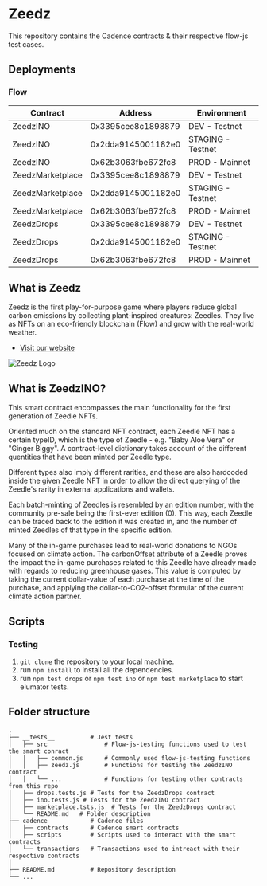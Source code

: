 # Zeedz

This repository contains the Cadence contracts & their respective flow-js test cases.

## Deployments

### Flow

| Contract         | Address            | Environment       |
| ---------------- | ------------------ | ----------------- |
| ZeedzINO         | 0x3395cee8c1898879 | DEV - Testnet     |
| ZeedzINO         | 0x2dda9145001182e0 | STAGING - Testnet |
| ZeedzINO         | 0x62b3063fbe672fc8 | PROD - Mainnet    |
| ZeedzMarketplace | 0x3395cee8c1898879 | DEV - Testnet     |
| ZeedzMarketplace | 0x2dda9145001182e0 | STAGING - Testnet |
| ZeedzMarketplace | 0x62b3063fbe672fc8 | PROD - Mainnet    |
| ZeedzDrops       | 0x3395cee8c1898879 | DEV - Testnet     |
| ZeedzDrops       | 0x2dda9145001182e0 | STAGING - Testnet |
| ZeedzDrops       | 0x62b3063fbe672fc8 | PROD - Mainnet    |

## What is Zeedz

Zeedz is the first play-for-purpose game where players reduce global carbon emissions by collecting plant-inspired creatures: Zeedles. They live as NFTs on an eco-friendly blockchain (Flow) and grow with the real-world weather.

- [Visit our website](https://www.zeedz.io)

![Zeedz Logo](https://d165cxmu8yeguz.cloudfront.net/assets/logo_temp.png)

## What is ZeedzINO?

This smart contract encompasses the main functionality for the first generation
of Zeedle NFTs.

Oriented much on the standard NFT contract, each Zeedle NFT has a certain typeID,
which is the type of Zeedle - e.g. "Baby Aloe Vera" or "Ginger Biggy". A contract-level
dictionary takes account of the different quentities that have been minted per Zeedle type.

Different types also imply different rarities, and these are also hardcoded inside
the given Zeedle NFT in order to allow the direct querying of the Zeedle's rarity
in external applications and wallets.

Each batch-minting of Zeedles is resembled by an edition number, with the community pre-sale being the first-ever edition (0). This way, each Zeedle can be traced back to the edition it was created in, and the number of minted Zeedles of that type in the specific edition.

Many of the in-game purchases lead to real-world donations to NGOs focused on climate action. The carbonOffset attribute of a Zeedle proves the impact the in-game purchases related to this Zeedle have already made with regards to reducing greenhouse gases. This value is computed by taking the current dollar-value of each purchase at the time of the purchase, and applying the dollar-to-CO2-offset formular of the current climate action partner.

## Scripts

### Testing

1. `git clone` the repository to your local machine.
2. run `npm install` to install all the dependencies.
3. run `npm test drops` or `npm test ino` or `npm test marketplace` to start elumator tests.

## Folder structure

    .
    ├── __tests__          # Jest tests
    │   ├── src                # Flow-js-testing functions used to test the smart conract
    │   │   ├── common.js      # Commonly used flow-js-testing functions
    │   │   ├── zeedz.js       # Functions for testing the ZeedzINO contract
    │   │   └── ...            # Functions for testing other contracts from this repo
    │   ├── drops.tests.js # Tests for the ZeedzDrops contract
    │   ├── ino.tests.js # Tests for the ZeedzINO contract
    │   ├── marketplace.tsts.js  # Tests for the ZeedzDrops contract
    │   └── README.md   # Folder description
    ├── cadence            # Cadence files
    │   ├── contracts      # Cadence smart contracts
    │   ├── scripts        # Scripts used to interact with the smart contracts
    │   └── transactions   # Transactions used to intreact with their respective contracts
    │
    ├── README.md          # Repository description
    └── ...

